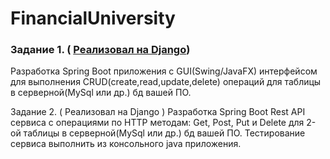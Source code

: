 # FinancialUniversity

### Задание 1. ( [Реализовал на Django](/Cinema))
Разработка Spring Boot приложения с GUI(Swing/JavaFX) интерфейсом для выполнения
CRUD(create,read,update,delete) операций для таблицы в серверной(MySql или др.) бд вашей ПО.

Задание 2. ( Реализовал на Django  )
Разработка Spring Boot Rest API сервиса с операциями по HTTP методам: Get, Post, Put и Delete для
2-ой таблицы в серверной(MySql или др.) бд вашей ПО. Тестирование сервиса выполнить из
консольного java приложения.
